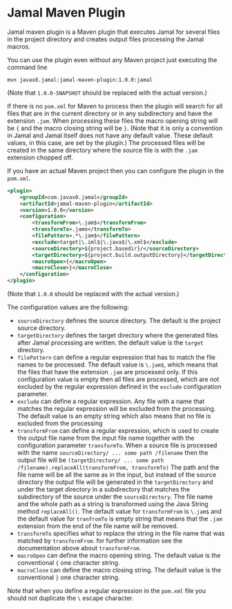 # Jamal Maven Plugin

Jamal maven plugin is a Maven plugin that executes Jamal for several files in the project directory and
creates output files processing the Jamal macros.

You can use the plugin even without any Maven project just executing the command line

```
mvn javax0.jamal:jamal-maven-plugin:1.0.0:jamal
```

(Note that `1.0.0-SNAPSHOT` should be replaced with the actual version.)

If there is no `pom.xml` for Maven to process then the plugin will search for all files that are in the
current directory or in any subdirectory and have the extension `.jam`. When processing these files
the macro opening string will be `{` and the macro closing string will be `}`. (Note that it is only a convention
in Jamal and Jamal itself does not have any default value. These default values, in this case, are set by
the plugin.) The processed files will be created in the same directory where the source file is with the
`.jam` extension chopped off.

If you have an actual Maven project then you can configure the plugin in the `pom.xml`.

<!-- USE SNIPPET */pluginConfiguration TRIM -->
```xml
<plugin>
    <groupId>com.javax0.jamal</groupId>
    <artifactId>jamal-maven-plugin</artifactId>
    <version>1.0.0</version>
    <configuration>
        <transformFrom>\.jam$</transformFrom>
        <transformTo>.jamo</transformTo>
        <filePattern>.*\.jam$</filePattern>
        <exclude>target|\.iml$|\.java$|\.xml$</exclude>
        <sourceDirectory>${project.basedir}/</sourceDirectory>
        <targetDirectory>${project.build.outputDirectory}</targetDirectory>
        <macroOpen>{</macroOpen>
        <macroClose>}</macroClose>
    </configuration>
</plugin>
```
(Note that `1.0.0` should be replaced with the actual version.)

The configuration values are the following:

* `sourceDirectory` defines the source directory. The default is the project source directory.
* `targetDirectory` defines the target directory where the generated files after Jamal processing are written.
                    the default value is the `target` directory.
* `filePattern`     can define a regular expression that has to match the file names to be processed. The default
                    value is `\.jam$`, which means that the files that have the extension `.jam` are processed
                    only. If this configuration value is empty then all files are processed, which are not excluded
                    by the regular expression defined in the `exclude` configuration parameter. 
* `exclude`         can define a regular expression. Any file with a name that matches the regular expression will
                    be excluded from the processing. The default value is an empty string which also means that no file
                    is excluded from the processing
* `transformFrom`   can define a regular expression, which is used to create the output file name from the
                    input file name together with the configuration parameter `transformTo`. When a source
                    file is processed with the name `sourceDirectory/ ... some path /filename` then the output
                    file will be `(targetDirectory/ ... some path /filename).replaceAll(transformFrom, transformTo)`
                    The path and the file name will be all the same as in the input, but instead of the source
                    directory the output file will be generated in the `targetDirectory` and under the target
                    directory in a subdirectory that matches the subdirectory of the source under the
                    `sourceDirectory`. The file name and the whole path as a string is transformed using the
                    Java String method `replaceAll()`. The default value for `transformFrom` is `\.jam$` and 
                    the default value for `tranfromTo` is empty string that means that the `.jam` extension
                    from the end of the file name will be removed.  
* `transformTo`     specifies what to replace the string in the file name that was matched by `transformFrom`.
                    for further information see the documentation above about `transformFrom`.
* `macroOpen`       can define the macro opening string. The default value is the conventional `{` one character
                    string.
* `macroClose`      can define the macro closing string. The default value is the conventional `}` one character
                    string.
                    
Note that when you define a regular expression in the `pom.xml` file you should not duplicate the `\`
escape character.